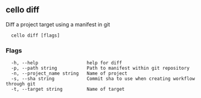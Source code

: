 ## cello diff
Diff a project target using a manifest in git

```
  cello diff [flags]
```

### Flags

```
  -h, --help                  help for diff
  -p, --path string           Path to manifest within git repository
  -n, --project_name string   Name of project
  -s, --sha string            Commit sha to use when creating workflow through git
  -t, --target string         Name of target
```